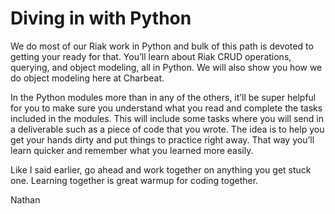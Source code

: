 # Diving in with Python

We do most of our Riak work in Python and bulk of this path is devoted to getting your ready for that. You’ll learn about Riak CRUD operations, querying, and object modeling, all in Python. We will also show you how we do object modeling here at Charbeat.

In the Python modules more than in any of the others, it’ll be super helpful for you to make sure you understand what you read and complete the tasks included in the modules. This will include some tasks where you will send in a deliverable such as a piece of code that you wrote. The idea is to help you get your hands dirty and put things to practice right away. That way you’ll learn quicker and remember what you learned more easily.

Like I said earlier, go ahead and work together on anything you get stuck one. Learning together is great warmup for coding together.

Nathan
